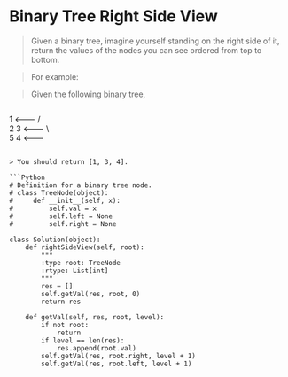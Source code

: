 # Binary Tree Right Side View

> Given a binary tree, imagine yourself standing on the right side of it, return the values of the nodes you can see ordered from top to bottom.

> For example:

> Given the following binary tree,

> ```
   1            <---
 /   \
2     3         <---
 \     \
  5     4       <---
```

> You should return [1, 3, 4].

```Python
# Definition for a binary tree node.
# class TreeNode(object):
#     def __init__(self, x):
#         self.val = x
#         self.left = None
#         self.right = None

class Solution(object):
    def rightSideView(self, root):
        """
        :type root: TreeNode
        :rtype: List[int]
        """
        res = []
        self.getVal(res, root, 0)
        return res

    def getVal(self, res, root, level):
        if not root:
            return
        if level == len(res):
            res.append(root.val)
        self.getVal(res, root.right, level + 1)
        self.getVal(res, root.left, level + 1)
```
